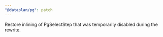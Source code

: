 ```yaml
---
"@dataplan/pg": patch
---
```


Restore inlining of PgSelectStep that was temporarily disabled during the
rewrite.
